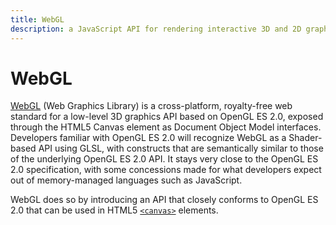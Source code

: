 ```yaml
---
title: WebGL
description: a JavaScript API for rendering interactive 3D and 2D graphics within any compatible web browser without the use of plug-ins
---
```


# WebGL

[WebGL](https://www.khronos.org/webgl/) (Web Graphics Library) is a cross-platform, royalty-free web standard for a low-level 3D graphics API based on OpenGL ES 2.0, exposed through the HTML5 Canvas element as Document Object Model interfaces. Developers familiar with OpenGL ES 2.0 will recognize WebGL as a Shader-based API using GLSL, with constructs that are semantically similar to those of the underlying OpenGL ES 2.0 API. It stays very close to the OpenGL ES 2.0 specification, with some concessions made for what developers expect out of memory-managed languages such as JavaScript.

WebGL does so by introducing an API that closely conforms to OpenGL ES 2.0 that can be used in HTML5 [`<canvas>`](/_glossary/CANVAS.md) elements.

